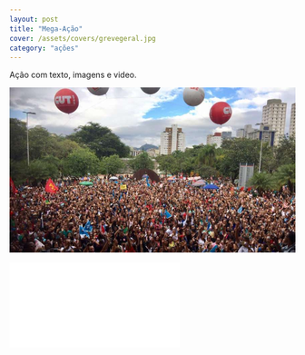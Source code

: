 ```yaml
---
layout: post
title: "Mega-Ação"
cover: /assets/covers/grevegeral.jpg
category: "ações"
---
```

Ação com texto, imagens e video.

![](../assets/acoes/megaacao.jpg)

<div class="video-wrapper video-wrapper-16x9">
    <iframe src="//player.vimeo.com/video/209768155?portrait=0&amp;color=ff9933" frameborder="0" webkitallowfullscreen="" mozallowfullscreen="" allowfullscreen=""></iframe>
</div>
